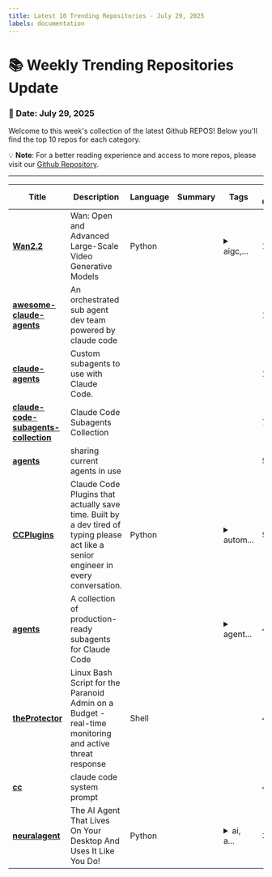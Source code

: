 ```yaml
---
title: Latest 10 Trending Repositories - July 29, 2025
labels: documentation
---
```

# 📚 Weekly Trending Repositories Update

### 📅 Date: July 29, 2025

Welcome to this week's collection of the latest Github REPOS! Below you'll find the top 10 repos for each category.

💡 **Note**: For a better reading experience and access to more repos, please visit our [Github Repository](https://github.com/marc-ko/daily-trending-repo).

---

| **Title** | **Description** | **Language** | **Summary** | **Tags** | **Stars Count** |
| --- | --- | --- | --- | --- | --- |
| **[Wan2.2](https://github.com/Wan-Video/Wan2.2)** | Wan: Open and Advanced Large-Scale Video Generative Models | Python |  | <details><summary>aigc,...</summary><p>aigc, video-generation</p></details> | 1083 |
| **[awesome-claude-agents](https://github.com/vijaythecoder/awesome-claude-agents)** | An orchestrated sub agent dev team powered by claude code |  |  |  | 1037 |
| **[claude-agents](https://github.com/iannuttall/claude-agents)** | Custom subagents to use with Claude Code. |  |  |  | 1008 |
| **[claude-code-subagents-collection](https://github.com/davepoon/claude-code-subagents-collection)** | Claude Code Subagents Collection |  |  |  | 716 |
| **[agents](https://github.com/contains-studio/agents)** | sharing current agents in use |  |  |  | 592 |
| **[CCPlugins](https://github.com/brennercruvinel/CCPlugins)** | Claude Code Plugins that actually save time. Built by a dev tired of typing please act like a senior engineer in every conversation. | Python |  | <details><summary>autom...</summary><p>automated, claude, claude-ai, claude-code, cli, collection, commands, extensions, plugins</p></details> | 541 |
| **[agents](https://github.com/wshobson/agents)** | A collection of production-ready subagents for Claude Code |  |  | <details><summary>agent...</summary><p>agents, ai, ai-agents, anthropic, automation, claude, claude-code, subagents</p></details> | 450 |
| **[theProtector](https://github.com/IHATEGIVINGAUSERNAME/theProtector)** | Linux Bash Script for the Paranoid Admin on a Budget - real-time monitoring and active threat response | Shell |  |  | 407 |
| **[cc](https://github.com/kn1026/cc)** | claude code system prompt |  |  |  | 404 |
| **[neuralagent](https://github.com/withneural/neuralagent)** | The AI Agent That Lives On Your Desktop And Uses It Like You Do! | Python |  | <details><summary>ai, a...</summary><p>ai, ai-agent, ai-sdk, automation, autonomous-agents, desktop-automation, linux-automation, llm, local-ai, macos-automation, personal-assistant, productivity, pyautogui, thefuture, windows-automation</p></details> | 360 |

